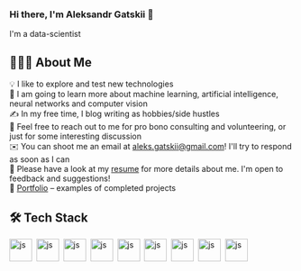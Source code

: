 ### Hi there, I'm Aleksandr Gatskii 👋
I'm a data-scientist

## 👨🏻‍💻  About Me

💡 I like to explore and test new technologies <br>
🌱 I am going to learn more about machine learning, artificial intelligence, neural networks and computer vision <br>
✍️ In my free time, I blog writing as hobbies/side hustles <br>
💬 Feel free to reach out to me for pro bono consulting and volunteering, or just for some interesting discussion <br>
✉️ You can shoot me an email at aleks.gatskii@gmail.com! I'll try to respond as soon as I can <br>
📄 Please have a look at my [resume](https://drive.google.com/drive/folders/1SlAu-lADQrbTaUfSuBKD1HPrKmfWPkEi?usp=sharing) for more details about me. I'm open to feedback and suggestions! <br>
💼 [Portfolio](https://github.com/aleks-gatskii/Portfolio) – examples of completed projects

## 🛠️ Tech Stack

<img src="https://cdn.jsdelivr.net/gh/devicons/devicon/icons/python/python-original-wordmark.svg" title="js" width="40" height="40"/>&nbsp;
<img src="https://cdn.jsdelivr.net/gh/devicons/devicon/icons/jupyter/jupyter-original-wordmark.svg" title="js" width="40" height="40"/>&nbsp;
<img src="https://cdn.jsdelivr.net/gh/devicons/devicon/icons/pandas/pandas-original-wordmark.svg" title="js" width="40" height="40"/>&nbsp;
<img src="https://cdn.jsdelivr.net/gh/devicons/devicon/icons/ubuntu/ubuntu-plain-wordmark.svg" title="js" width="40" height="40"/>&nbsp;
<img src="https://cdn.jsdelivr.net/gh/devicons/devicon/icons/drupal/drupal-original-wordmark.svg" title="js" width="40" height="40"/>&nbsp;
<img src="https://cdn.jsdelivr.net/gh/devicons/devicon/icons/gimp/gimp-original-wordmark.svg" title="js" width="40" height="40"/>&nbsp;
<img src="https://cdn.jsdelivr.net/gh/devicons/devicon/icons/numpy/numpy-original-wordmark.svg" title="js" width="40" height="40"/>&nbsp;
<img src="https://cdn.jsdelivr.net/gh/devicons/devicon/icons/sqlite/sqlite-original-wordmark.svg" title="js" width="40" height="40"/>&nbsp;
<img src="https://cdn.jsdelivr.net/gh/devicons/devicon/icons/slack/slack-original-wordmark.svg" title="js" width="40" height="40"/>&nbsp;
          
